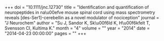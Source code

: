 +++
doi = "10.1111/jnc.12730"
title = "Identification and quantification of neuropeptides in na\u00efve mouse spinal cord using mass spectrometry reveals [des-Ser1]-cerebellin as a novel modulator of nociception"
journal = "J Neurochem"
author = "Su J, Sandor K, Sk\u00f6ld K, H\u00f6kfelt T, Svensson CI, Kultima K."
month = "4"
volume = ""
year = "2014"
date = "2014-04-23 00:00:00"
pages = ""
+++

